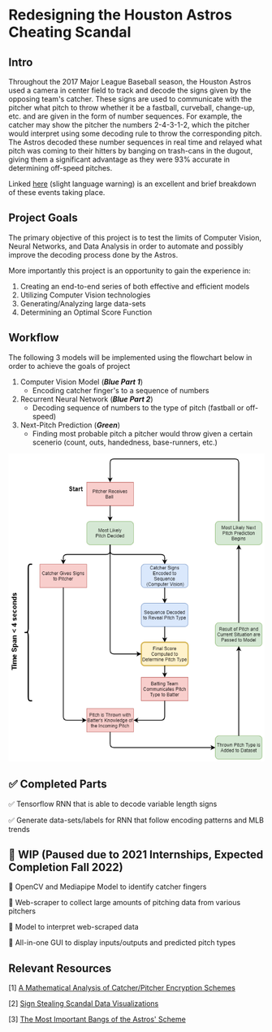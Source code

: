 # Redesigning the Houston Astros Cheating Scandal


## Intro
Throughout the 2017 Major League Baseball season, the Houston Astros used a camera in center field to track and decode the signs given by the opposing team's catcher.
These signs are used to communicate with the pitcher what pitch to throw whether it be a fastball, curveball, change-up, etc. and are given in the form of number sequences.
For example, the catcher may show the pitcher the numbers 2-4-3-1-2, which the pitcher would interpret using some decoding rule to throw the corresponding pitch. The Astros decoded
these number sequences in real time and relayed what pitch was coming to their hitters by banging on trash-cans in the dugout, giving them a significant advantage as they
were 93% accurate in determining off-speed pitches.

Linked [here](https://www.youtube.com/watch?v=M2XNW1qHN9w) (slight language warning) is an excellent and brief breakdown of these events taking place.

## Project Goals
The primary objective of this project is to test the limits of Computer Vision, Neural Networks, and Data Analysis in order to automate and possibly improve the decoding process
done by the Astros.

More importantly this project is an opportunity to gain the experience in:
1. Creating an end-to-end series of both effective and efficient models
2. Utilizing Computer Vision technologies
3. Generating/Analyzing large data-sets
4. Determining an Optimal Score Function

## Workflow

The following 3 models will be implemented using the flowchart below in order to achieve the goals of project

1. Computer Vision Model (***Blue Part 1***)
    - Encoding catcher finger's to a sequence of numbers
2. Recurrent Neural Network (***Blue Part 2***)
    - Decoding sequence of numbers to the type of pitch (fastball or off-speed)
3. Next-Pitch Prediction (***Green***)
    - Finding most probable pitch a pitcher would throw given a certain scenerio (count, outs, handedness, base-runners, etc.)


![Project Flowchart](astros_project_flowchart.png)


## ✅ Completed Parts
✅ Tensorflow RNN that is able to decode variable length signs

✅ Generate data-sets/labels for RNN that follow encoding patterns and MLB trends


 ## 🚧 WIP (Paused due to 2021 Internships, Expected Completion Fall 2022)
🚧 OpenCV and Mediapipe Model to identify catcher fingers

🚧 Web-scraper to collect large amounts of pitching data from various pitchers

🚧 Model to interpret web-scraped data

🚧 All-in-one GUI to display inputs/outputs and predicted pitch types


## Relevant Resources
[1] [A Mathematical Analysis of Catcher/Pitcher Encryption Schemes](https://courses.csail.mit.edu/6.857/2018/project/mlancast-samird-mtwu-Baseball.pdf)

[2] [Sign Stealing Scandal Data Visualizations](http://signstealingscandal.com/)

[3] [The Most Important Bangs of the Astros' Scheme](https://blogs.fangraphs.com/the-most-important-bangs-of-the-astros-scheme/)
